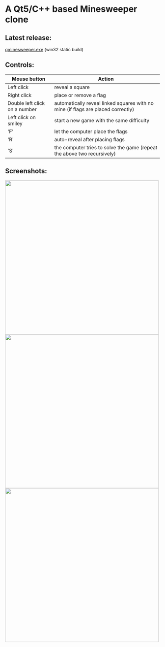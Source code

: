 A Qt5/C++ based Minesweeper clone
=================================

Latest release:
---------------
[qminesweeper.exe](https://github.com/q-g-j/qminesweeper/releases/download/latest/qminesweeper.exe) (win32 static build)

Controls:
---------

|Mouse button|Action|
|-----------|------|
|Left click|reveal a square|
|Right click|place or remove a flag|
|Double left click on a number|automatically reveal linked squares with no mine (if flags are placed correctly) |
|Left click on smiley|start a new game with the same difficulty|
|'F'|let the computer place the flags|
|'R'|auto-reveal after placing flags|
|'S'|the computer tries to solve the game (repeat the above two recursively)|

Screenshots:
-----------

<img src="https://github.com/q-g-j/qminesweeper/raw/master/screenshots/screenshot_game.jpg" width="500">

<img src="https://github.com/q-g-j/qminesweeper/raw/master/screenshots/screenshot_lost.jpg" width="500">

<img src="https://github.com/q-g-j/qminesweeper/raw/master/screenshots/screenshot_won.jpg" width="500">
